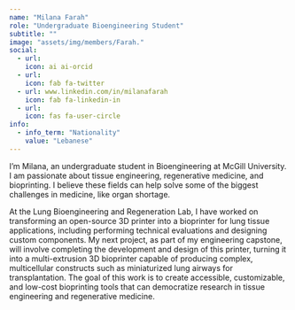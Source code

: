 ```yaml
---
name: "Milana Farah"
role: "Undergraduate Bioengineering Student"
subtitle: ""
image: "assets/img/members/Farah."
social:
  - url: 
    icon: ai ai-orcid
  - url: 
    icon: fab fa-twitter
  - url: www.linkedin.com/in/milanafarah
    icon: fab fa-linkedin-in
  - url: 
    icon: fas fa-user-circle
info:
  - info_term: "Nationality"
    value: "Lebanese"
---
```

I’m Milana, an undergraduate student in Bioengineering at McGill University. I am passionate about tissue engineering, regenerative medicine, and bioprinting. I believe these fields can help solve some of the biggest challenges in medicine, like organ shortage.

At the Lung Bioengineering and Regeneration Lab, I have worked on transforming an open-source 3D printer into a bioprinter for lung tissue applications, including performing technical evaluations and designing custom components. My next project, as part of my engineering capstone, will involve completing the development and design of this printer, turning it into a multi-extrusion 3D bioprinter capable of producing complex, multicellular constructs such as miniaturized lung airways for transplantation. The goal of this work is to create accessible, customizable, and low-cost bioprinting tools that can democratize research in tissue engineering and regenerative medicine.
